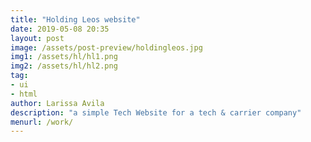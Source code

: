 ```yaml
---
title: "Holding Leos website"
date: 2019-05-08 20:35
layout: post
image: /assets/post-preview/holdingleos.jpg
img1: /assets/hl/hl1.png
img2: /assets/hl/hl2.png
tag:
- ui
- html
author: Larissa Avila
description: "a simple Tech Website for a tech & carrier company"
menurl: /work/
---
```


